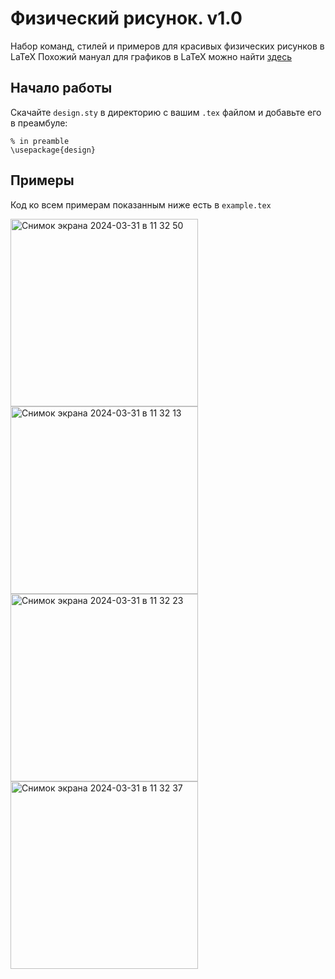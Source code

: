 # Физический рисунок. v1.0
Набор команд, стилей и примеров для красивых физических рисунков в LaTeX
Похожий мануал для графиков в LaTeX можно найти [здесь](https://github.com/gimaevazamat/Design-Plots)

## Начало работы

Скачайте `design.sty` в директорию с вашим `.tex` файлом и добавьте его в преамбуле:

```
% in preamble
\usepackage{design}
```

## Примеры

Код ко всем примерам показанным ниже есть в `example.tex`

<img width="300" alt="Снимок экрана 2024-03-31 в 11 32 50" src="https://github.com/gimaevazamat/Design/assets/133674847/67fdbfae-170d-4e76-abb1-63575f26d564">
<img width="300" alt="Снимок экрана 2024-03-31 в 11 32 13" src="https://github.com/gimaevazamat/Design/assets/133674847/acc91bb1-7530-49e4-8b44-218cdbd09559">
<img width="300" alt="Снимок экрана 2024-03-31 в 11 32 23" src="https://github.com/gimaevazamat/Design/assets/133674847/3c3496c1-f6e3-48f1-9a16-ac999ea63419">
<img width="300" alt="Снимок экрана 2024-03-31 в 11 32 37" src="https://github.com/gimaevazamat/Design/assets/133674847/ea551352-a1a7-472e-9248-ed1d8510f680">
